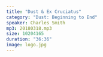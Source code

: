 ```yaml
---
title: "Dust & Ex Cruciatus"
category: "Dust: Beginning to End"
speaker: Charles Smith
mp3: 20180318.mp3
size: 10204165
duration: "36:36"
image: logo.jpg
---
```

